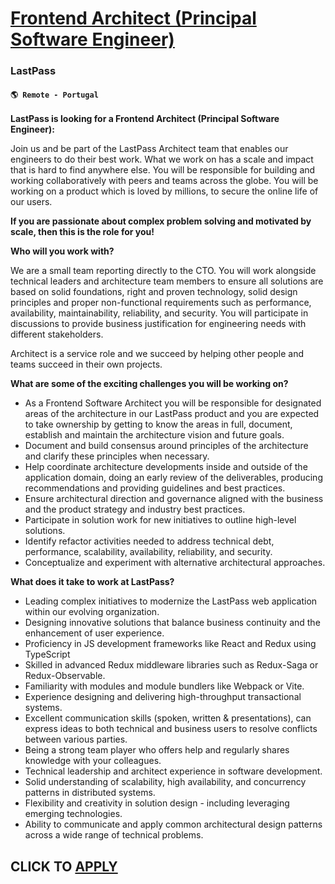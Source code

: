 # [Frontend Architect (Principal Software Engineer)](https://www.remotewlb.com/apply/frontend-architect-principal-software-engineer-123138)  
### LastPass  
#### `🌎 Remote - Portugal`  

**LastPass is looking for a Frontend Architect (Principal Software Engineer):**

Join us and be part of the LastPass Architect team that enables our engineers to do their best work. What we work on has a scale and impact that is hard to find anywhere else. You will be responsible for building and working collaboratively with peers and teams across the globe. You will be working on a product which is loved by millions, to secure the online life of our users.

**If you are passionate about complex problem solving and motivated by scale, then this is the role for you!**

**Who will you work with?**

We are a small team reporting directly to the CTO. You will work alongside technical leaders and architecture team members to ensure all solutions are based on solid foundations, right and proven technology, solid design principles and proper non-functional requirements such as performance, availability, maintainability, reliability, and security. You will participate in discussions to provide business justification for engineering needs with different stakeholders.

Architect is a service role and we succeed by helping other people and teams succeed in their own projects.

**What are some of the exciting challenges you will be working on?**

  * As a Frontend Software Architect you will be responsible for designated areas of the architecture in our LastPass product and you are expected to take ownership by getting to know the areas in full, document, establish and maintain the architecture vision and future goals.
  * Document and build consensus around principles of the architecture and clarify these principles when necessary.
  * Help coordinate architecture developments inside and outside of the application domain, doing an early review of the deliverables, producing recommendations and providing guidelines and best practices.
  * Ensure architectural direction and governance aligned with the business and the product strategy and industry best practices.
  * Participate in solution work for new initiatives to outline high-level solutions.
  * Identify refactor activities needed to address technical debt, performance, scalability, availability, reliability, and security.
  * Conceptualize and experiment with alternative architectural approaches.

**What does it take to work at LastPass?**

  * Leading complex initiatives to modernize the LastPass web application within our evolving organization.
  * Designing innovative solutions that balance business continuity and the enhancement of user experience.
  * Proficiency in JS development frameworks like React and Redux using TypeScript
  * Skilled in advanced Redux middleware libraries such as Redux-Saga or Redux-Observable.
  * Familiarity with modules and module bundlers like Webpack or Vite.
  * Experience designing and delivering high-throughput transactional systems.
  * Excellent communication skills (spoken, written & presentations), can express ideas to both technical and business users to resolve conflicts between various parties.
  * Being a strong team player who offers help and regularly shares knowledge with your colleagues.
  * Technical leadership and architect experience in software development.
  * Solid understanding of scalability, high availability, and concurrency patterns in distributed systems.
  * Flexibility and creativity in solution design - including leveraging emerging technologies.
  * Ability to communicate and apply common architectural design patterns across a wide range of technical problems.

  
## CLICK TO [APPLY](https://www.remotewlb.com/apply/frontend-architect-principal-software-engineer-123138)

